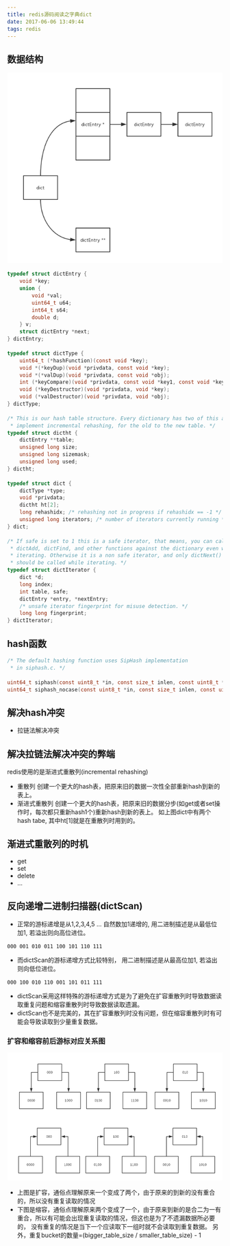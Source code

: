```yaml
---
title: redis源码阅读之字典dict
date: 2017-06-06 13:49:44
tags: redis
---
```

## 数据结构
![](/images/redis_dict.png)

``` c
typedef struct dictEntry {
    void *key;
    union {
        void *val;
        uint64_t u64;
        int64_t s64;
        double d;
    } v;
    struct dictEntry *next;
} dictEntry;

typedef struct dictType {
    uint64_t (*hashFunction)(const void *key);
    void *(*keyDup)(void *privdata, const void *key);
    void *(*valDup)(void *privdata, const void *obj);
    int (*keyCompare)(void *privdata, const void *key1, const void *key2);
    void (*keyDestructor)(void *privdata, void *key);
    void (*valDestructor)(void *privdata, void *obj);
} dictType;

/* This is our hash table structure. Every dictionary has two of this as we
 * implement incremental rehashing, for the old to the new table. */
typedef struct dictht {
    dictEntry **table;
    unsigned long size;
    unsigned long sizemask;
    unsigned long used;
} dictht;

typedef struct dict {
    dictType *type;
    void *privdata;
    dictht ht[2];
    long rehashidx; /* rehashing not in progress if rehashidx == -1 */
    unsigned long iterators; /* number of iterators currently running */
} dict;

/* If safe is set to 1 this is a safe iterator, that means, you can call
 * dictAdd, dictFind, and other functions against the dictionary even while
 * iterating. Otherwise it is a non safe iterator, and only dictNext()
 * should be called while iterating. */
typedef struct dictIterator {
    dict *d;
    long index;
    int table, safe;
    dictEntry *entry, *nextEntry;
    /* unsafe iterator fingerprint for misuse detection. */
    long long fingerprint;
} dictIterator;
```

## hash函数
``` c
/* The default hashing function uses SipHash implementation
 * in siphash.c. */

uint64_t siphash(const uint8_t *in, const size_t inlen, const uint8_t *k);
uint64_t siphash_nocase(const uint8_t *in, const size_t inlen, const uint8_t *k);
```

## 解决hash冲突
* 拉链法解决冲突

## 解决拉链法解决冲突的弊端
redis使用的是渐进式重散列(incremental rehashing)
* 重散列
创建一个更大的hash表，把原来旧的数据一次性全部重新hash到新的表上。
* 渐进式重散列
创建一个更大的hash表，把原来旧的数据分步(如get或者set操作时，每次都只重新hash1个)重新hash到新的表上。
如上图dict中有两个hash tabe, 其中ht[1]就是在重散列时用到的。

## 渐进式重散列的时机
* get
* set
* delete
* ...

## 反向递增二进制扫描器(dictScan)
* 正常的游标递增是从1,2,3,4,5 ... 自然数加1递增的, 用二进制描述是从最低位加1, 若溢出则向高位进位。
``` shell 
000 001 010 011 100 101 110 111
```
* 而dictScan的游标递增方式比较特别， 用二进制描述是从最高位加1, 若溢出则向低位进位。
``` shell 
000 100 010 110 001 101 011 111
```
* dictScan采用这样特殊的游标递增方式是为了避免在扩容重散列时导致数据读取重复问题和缩容重散列时导致数据读取遗漏。
* dictScan也不是完美的，其在扩容重散列时没有问题，但在缩容重散列时有可能会导致读取到少量重复数据。

### 扩容和缩容前后游标对应关系图
![](/images/redis_dict_scan.png)
* 上图是扩容，通俗点理解原来一个变成了两个，由于原来的到新的没有重合的，所以没有重复读取的情况
* 下图是缩容，通俗点理解原来两个变成了一个，由于原来到新的是合二为一有重合，所以有可能会出现重复读取的情况，但这也是为了不遗漏数据所必要的，
没有重复的情况是当下一个应读取下一组时就不会读取到重复数据。 另外，重复bucket的数量=(bigger_table_size / smaller_table_size) - 1

